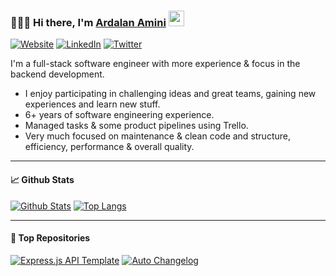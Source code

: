### 🧑🏻‍💻 Hi there, I'm [Ardalan Amini][WEBSITE_URL] <img src="https://media.giphy.com/media/hvRJCLFzcasrR4ia7z/giphy.gif" width="25px">

[![Website][WEBSITE_BADGE]][WEBSITE_URL]
[![LinkedIn][LINKEDIN_BADGE]][LINKEDIN_URL]
[![Twitter][TWITTER_BADGE]][TWITTER_URL]

I'm a full-stack software engineer with more experience & focus in the backend development.

- I enjoy participating in challenging ideas and great teams, gaining new experiences and learn new stuff.
- 6+ years of software engineering experience.
- Managed tasks & some product pipelines using Trello.
- Very much focused on maintenance & clean code and structure, efficiency, performance & overall quality.

---

#### 📈 Github Stats

[![Github Stats][GITHUB_STATS_IMG]][GITHUB_PROFILE_URI]
[![Top Langs][TOP_LANGS_IMG]][GITHUB_PROFILE_URI]

---

#### 🌟 Top Repositories

[![Express.js API Template](https://github-readme-stats.vercel.app/api/pin/?username=ardalanamini&repo=express-api-template)](https://github.com/ardalanamini/express-api-template)
[![Auto Changelog](https://github-readme-stats.vercel.app/api/pin/?username=ardalanamini&repo=auto-changelog)](https://github.com/ardalanamini/auto-changelog)

<!--
**ardalanamini/ardalanamini** is a ✨ _special_ ✨ repository because its `README.md` (this file) appears on your GitHub profile.

Here are some ideas to get you started:

- 🔭 I’m currently working on ...
- 🌱 I’m currently learning ...
- 👯 I’m looking to collaborate on ...
- 🤔 I’m looking for help with ...
- 💬 Ask me about ...
- 📫 How to reach me: ...
- 😄 Pronouns: ...
- ⚡ Fun fact: ...
-->

[GITHUB_PROFILE_URI]: https://github.com/ardalanamini
[GITHUB_STATS_IMG]: https://github-readme-stats.vercel.app/api?username=ardalanamini&hide_border=true&show_icons=true&count_private=true
[TOP_LANGS_IMG]: https://github-readme-stats.vercel.app/api/top-langs/?username=ardalanamini&hide_border=true&layout=compact

[WEBSITE_BADGE]: https://img.shields.io/static/v1?label=Website&logo=google-chrome&style=flat&color=informational&logoColor=white&message=ardalanamini.com
[WEBSITE_URL]: https://ardalanamini.com

[LINKEDIN_BADGE]: https://img.shields.io/static/v1?label=LinkedIn&logo=linkedin&style=flat&color=blue&logoColor=white&message=ardalanamini
[LINKEDIN_URL]: https://www.linkedin.com/in/ardalanamini

[TWITTER_BADGE]: https://img.shields.io/static/v1?label=Twitter&logo=twitter&style=flat&color=blue&logoColor=white&message=AminiArdalan
[TWITTER_URL]: https://twitter.com/AminiArdalan

